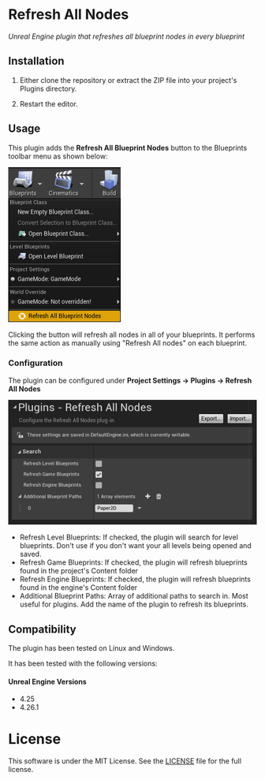 # Refresh All Nodes

*Unreal Engine plugin that refreshes all blueprint nodes in every blueprint* 

## Installation

1. Either clone the repository or extract the ZIP file into your project's Plugins directory.

2. Restart the editor.

## Usage

This plugin adds the **Refresh All Blueprint Nodes** button to the Blueprints toolbar menu as shown below:

![The button is shown in the Blueprints toolbar menu](docs/MenuButton.png)

Clicking the button will refresh all nodes in all of your blueprints. It performs the same action as manually using "Refresh All nodes" on each blueprint.

### Configuration

The plugin can be configured under **Project Settings ->  Plugins -> Refresh All Nodes**

![Configuration](docs/Configuration.png)

* Refresh Level Blueprints: If checked, the plugin will search for level blueprints. Don't use if you don't want your all levels being opened and saved.
* Refresh Game Blueprints: If checked, the plugin will refresh blueprints found in the project's Content folder
* Refresh Engine Blueprints: If checked, the plugin will refresh blueprints found in the engine's Content folder
* Additional Blueprint Paths: Array of additional paths to search in. Most useful for plugins. Add the name of the plugin to refresh its blueprints.



## Compatibility

The plugin has been tested on Linux and Windows.

It has been tested with the following versions:

#### Unreal Engine Versions

* 4.25
* 4.26.1

# License

This software is under the MIT License. See the [LICENSE](https://github.com/nachomonkey/RefreshAllNodes/blob/master/LICENSE) file for the full license.
